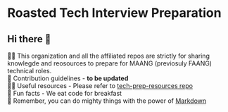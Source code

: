 # Roasted Tech Interview Preparation

## Hi there 👋

🙋‍♀️ This organization and all the affiliated repos are strictly for sharing knowlegde and reosources to prepare for MAANG (previosuly FAANG) technical roles.\
🌈 Contribution guidelines - **to be updated**\
👩‍💻 Useful resources - Please refer to [tech-prep-resources repo](https://github.com/roastedtechprep/tech-prep-resources)\
🍿 Fun facts - We eat code for breakfast\
🧙 Remember, you can do mighty things with the power of [Markdown](https://docs.github.com/github/writing-on-github/getting-started-with-writing-and-formatting-on-github/basic-writing-and-formatting-syntax)
